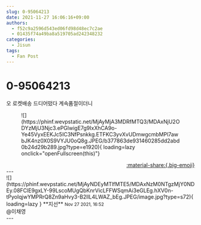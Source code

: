 ```yaml
---
slug: 0-95064213
date: 2021-11-27 16:06:16+09:00
authors:
  - f52c9a2596d543ed06fd98d48ec7c2ae
  - 01435f74a49ba8a519705ad242348232
categories:
  - Jisun
tags:
  - Fan Post
---
```


# 0-95064213

<div class="post-container" markdown="1">
<div class="content-container md-sidebar__scrollwrap" markdown="1">

오 로켓배송 드디어떴다 계속품절이더니
<figure markdown="1">
![](https://phinf.wevpstatic.net/MjAyMjA3MDRfMTQ3/MDAxNjU2ODYzMjU3Njc3.ePGlwigE7g9IxXhCA9o-Ye45VyxEEKJc5IC3NfPsnkkg.ETFKC3yvXvUDmwgcmbMPl7awbJK4nz0X0S9VYJU0oQ8g.JPEG/b377863de931460285dd2abd0b24d29b289.jpg?type=e1920){ loading=lazy onclick="openFullscreen(this)"}
</figure>


</div>
</div>

<div style="text-align: right;" markdown="1">
<a href="https://weverse.io/fromis9/fanpost/0-95064213" style="text-align: right;">:material-share:{.big-emoji}</a>
</div>
---

<div class="comments-container md-sidebar__scrollwrap" markdown="1">
<div class="comment" markdown="1">
<div class='id-container' markdown="1">
![](https://phinf.wevpstatic.net/MjAyNDEyMTlfMTE5/MDAxNzM0NTgzMjY0NDEy.08FClE9gxLY-99LscoMUgQbKnrVicLFFWSqmAi3eGLEg.hXV0n-tPyoIqjwYMPRrQ8Zn9aHvy3-B2llL4LWAZ_bEg.JPEG/image.jpg?type=s72){ loading=lazy }
**<span class="artist">지선</span>** <small>Nov 27 2021, 16:52</small><br>
</div>
<div class='comment-body' markdown="1">
@이채영
</div>
</div>
</div>
---

